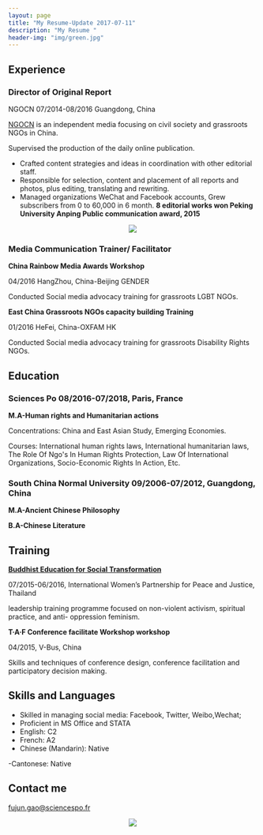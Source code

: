 ```yaml
---
layout: page
title: "My Resume-Update 2017-07-11"
description: "My Resume "
header-img: "img/green.jpg"
---
```



## Experience

### Director of Original Report

NGOCN 07/2014-08/2016 Guangdong, China

[NGOCN](www.ngocn.net) is an independent media focusing on civil society and grassroots NGOs in China.

Supervised the production of the daily online publication.
*  Crafted content strategies and ideas in coordination with other editorial staff.
*  Responsible for selection, content and placement of all reports and photos, plus editing, translating and rewriting.
*  Managed organizations WeChat and Facebook accounts, Grew subscribers from 0 to 60,000 in 6 month.
**8 editorial works won Peking University Anping Public communication award, 2015**

<center>
    <p><img src="http://photocdn.sohu.com/20151109/Img425702875.jpg" align="center"></p>
</center>


### Media Communication Trainer/ Facilitator 

**China Rainbow Media Awards Workshop** 

04/2016 HangZhou, China-Beijing GENDER 

Conducted Social media advocacy training for grassroots LGBT NGOs.

**East China Grassroots NGOs capacity building Training**

01/2016 HeFei, China-OXFAM HK 

Conducted Social media advocacy training for grassroots Disability Rights NGOs.

## Education ##

### Sciences Po 08/2016-07/2018, Paris, France ### 

**M.A-Human rights and Humanitarian actions**

Concentrations: China and East Asian Study, Emerging Economies.

Courses: International human rights laws, International humanitarian laws, The Role Of Ngo's In Human Rights Protection, Law Of International Organizations, Socio-Economic Rights In Action, Etc.

### South China Normal University 09/2006-07/2012, Guangdong, China ###

**M.A-Ancient Chinese Philosophy** 

**B.A-Chinese Literature**

## Training ##

**[Buddhist Education for Social Transformation](http://womenforpeaceandjustice.org/courses-we-offer/best/)**

07/2015-06/2016, International Women’s Partnership for Peace and Justice, Thailand 

leadership training programme focused on non-violent activism, spiritual practice, and anti- oppression feminism.

**T·A·F Conference facilitate Workshop workshop**

04/2015, V-Bus, China

Skills and techniques of conference design, conference facilitation and participatory decision making.

## Skills and Languages ##

*  Skilled in managing social media: Facebook, Twitter, Weibo,Wechat; 
*  Proficient in MS Office and STATA
*  English: C2
*  French: A2
*  Chinese (Mandarin): Native 

-Cantonese: Native

## Contact me ##

[fujun.gao@sciencespo.fr](mailto:fujun.gao@sciencespo.fr)




<center>
    <p><img src="https://img3.doubanio.com/view/photo/large/public/p2453384035.jpg" align="center"></p>
</center>



